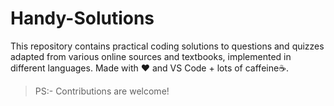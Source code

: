 # Handy-Solutions
This repository contains practical coding solutions to questions and quizzes adapted from various online sources and textbooks, implemented in different languages. Made with ❤️ and VS Code + lots of caffeine☕.

> PS:- Contributions are welcome!
